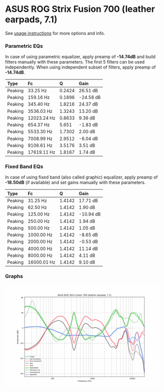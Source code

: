 # ASUS ROG Strix Fusion 700 (leather earpads, 7.1)
See [usage instructions](https://github.com/jaakkopasanen/AutoEq#usage) for more options and info.

### Parametric EQs
In case of using parametric equalizer, apply preamp of **-14.74dB** and build filters manually
with these parameters. The first 5 filters can be used independently.
When using independent subset of filters, apply preamp of **-14.74dB**.

| Type    | Fc          |      Q | Gain      |
|:--------|:------------|:-------|:----------|
| Peaking | 33.25 Hz    | 0.2424 | 26.51 dB  |
| Peaking | 159.16 Hz   | 0.1896 | -24.58 dB |
| Peaking | 345.40 Hz   | 1.8216 | 24.37 dB  |
| Peaking | 3536.03 Hz  | 1.3243 | 13.20 dB  |
| Peaking | 12023.24 Hz | 0.8633 | 9.36 dB   |
| Peaking | 654.37 Hz   | 5.651  | -1.83 dB  |
| Peaking | 5533.30 Hz  | 1.7302 | 2.00 dB   |
| Peaking | 7008.99 Hz  | 2.9512 | -6.04 dB  |
| Peaking | 9106.61 Hz  | 3.5176 | 3.51 dB   |
| Peaking | 17619.11 Hz | 1.8167 | 1.74 dB   |

### Fixed Band EQs
In case of using fixed band (also called graphic) equalizer, apply preamp of **-18.50dB**
(if available) and set gains manually with these parameters.

| Type    | Fc          |      Q | Gain      |
|:--------|:------------|:-------|:----------|
| Peaking | 31.25 Hz    | 1.4142 | 17.71 dB  |
| Peaking | 62.50 Hz    | 1.4142 | 1.90 dB   |
| Peaking | 125.00 Hz   | 1.4142 | -10.94 dB |
| Peaking | 250.00 Hz   | 1.4142 | 1.94 dB   |
| Peaking | 500.00 Hz   | 1.4142 | 1.05 dB   |
| Peaking | 1000.00 Hz  | 1.4142 | -8.65 dB  |
| Peaking | 2000.00 Hz  | 1.4142 | -0.53 dB  |
| Peaking | 4000.00 Hz  | 1.4142 | 11.14 dB  |
| Peaking | 8000.00 Hz  | 1.4142 | 4.11 dB   |
| Peaking | 16000.01 Hz | 1.4142 | 9.10 dB   |

### Graphs
![](./ASUS%20ROG%20Strix%20Fusion%20700%20(leather%20earpads,%207.1).png)